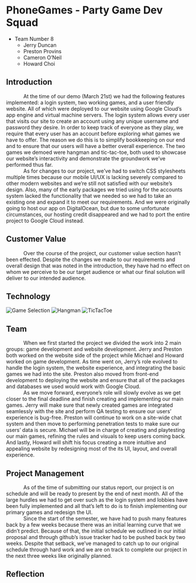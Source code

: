 # PhoneGames - **Party Game Dev Squad**
- Team Number 8  
  - Jerry Duncan
  - Preston Provins
  - Cameron O’Neil
  - Howard Choi

## Introduction
&nbsp;&nbsp;&nbsp;&nbsp;&nbsp;&nbsp;&nbsp;&nbsp;&nbsp;&nbsp;&nbsp;&nbsp;At the time of our demo (March 21st) we had the following features implemented: a login system, two working games, and a user friendly website. All of which were deployed to our website using Google Cloud’s app engine and virtual machine servers. The login system allows every user that visits our site to create an account using any unique username and password they desire. In order to keep track of everyone as they play, we require that every user has an account before exploring what games we have to offer. The reason we do this is to simplify bookkeeping on our end and to ensure that our users will have a better overall experience. The two games we demoed were hangman and tic-tac-toe, both used to showcase our website’s interactivity and demonstrate the groundwork we’ve performed thus far.  
&nbsp;&nbsp;&nbsp;&nbsp;&nbsp;&nbsp;&nbsp;&nbsp;&nbsp;&nbsp;&nbsp;&nbsp;As for changes to our project, we’ve had to switch CSS stylesheets multiple times because our mobile UI/UX is lacking severely compared to other modern websites and we’re still not satisfied with our website’s design. Also, many of the early packages we tried using for the accounts system lacked the functionality that we needed so we had to take an existing one and expand it to meet our requirements. And we were originally going to host our app on DigitalOcean, but due to some unfortunate circumstances, our hosting credit disappeared and we had to port the entire project to Google Cloud instead.

## Customer Value
&nbsp;&nbsp;&nbsp;&nbsp;&nbsp;&nbsp;&nbsp;&nbsp;&nbsp;&nbsp;&nbsp;&nbsp;Over the course of the project, our customer value section hasn’t been effected. Despite the changes we made to our requirements and overall design that was noted in the introduction, they have had no effect on whom we perceive to be our target audience or what our final solution will deliver to our intended audience.

## Technology

![Game Selection](https://i.imgur.com/D3xE16G.png)
![Hangman](https://i.imgur.com/h4gtX3V.png)
![TicTacToe](https://i.imgur.com/8JnqmJZ.png)


## Team
&nbsp;&nbsp;&nbsp;&nbsp;&nbsp;&nbsp;&nbsp;&nbsp;&nbsp;&nbsp;&nbsp;&nbsp;When we first started the project we divided the work into 2 main groups: game development and website development. Jerry and Preston both worked on the website side of the project while Michael and Howard worked on game development. As time went on, Jerry’s role evolved to handle the login system, the website experience, and integrating the basic games we had into the site. Preston also moved from front-end development to deploying the website and ensure that all of the packages and databases we used would work with Google Cloud.  
&nbsp;&nbsp;&nbsp;&nbsp;&nbsp;&nbsp;&nbsp;&nbsp;&nbsp;&nbsp;&nbsp;&nbsp;As we move forward, everyone’s role will slowly evolve as we get closer to the final deadline and finish creating and implementing our main games. Jerry will make sure that newly created games are integrated seamlessly with the site and perform QA testing to ensure our users’ experience is bug-free. Preston will continue to work on a site-wide chat system and then move to performing penetration tests to make sure our users’ data is secure. Michael will be in charge of creating and playtesting our main games, refining the rules and visuals to keep users coming back. And lastly, Howard will shift his focus creating a more intuitive and appealing website by redesigning most of the its UI, layout, and overall experience.

## Project Management
&nbsp;&nbsp;&nbsp;&nbsp;&nbsp;&nbsp;&nbsp;&nbsp;&nbsp;&nbsp;&nbsp;&nbsp;As of the time of submitting our status report, our project is on schedule and will be ready to present by the end of next month. All of the large hurdles we had to get over such as the login system and lobbies have been fully implemented and all that’s left to do is to finish implementing our primary games and redesign the UI.  
&nbsp;&nbsp;&nbsp;&nbsp;&nbsp;&nbsp;&nbsp;&nbsp;&nbsp;&nbsp;&nbsp;&nbsp;Since the start of the semester, we have had to push many features back by a few weeks because there was an initial learning curve that we didn’t predict. Because of that, the initial schedule we outlined in our initial proposal and through github’s issue tracker had to be pushed back by two weeks. Despite that setback, we’ve managed to catch up to our original schedule through hard work and we are on track to complete our project in the next three weeks like originally planned.

## Reflection

